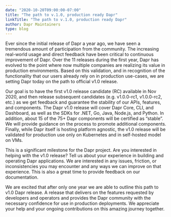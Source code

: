 ```yaml
---
date: "2020-10-20T09:00:00-07:00"
title: "The path to v.1.0, production ready Dapr"
linkTitle: "The path to v.1.0, production ready Dapr"
author: Dapr Maintainers
type: blog
---
```


Ever since the initial release of Dapr a year ago, we have seen a tremendous amount of participation from the community. The increasing real-world usage and direct feedback have been critical to continuous improvement of Dapr. Over the 11 releases during the first year, Dapr has evolved to the point where now multiple companies are realizing its value in production environments. Based on this validation, and in recognition of the functionality that our users already rely on in production use-cases, we are setting Dapr today on the path to official v1.0 release.

Our goal is to have the first v1.0 release candidate (RC) available in Nov 2020, and then release subsequent candidates (e.g. v1.0.0-rc1, v1.0.0-rc2, etc.) as we get feedback and guarantee the stability of our APIs, features, and components. The Dapr v1.0 release will cover Dapr Core, CLI, and Dashboard, as well as the SDKs for .NET, Go, Java, Node.js, and Python. In addition, about 15 of the 75+ Dapr components will be certified as “stable”. We will provide guidance on the process to promote additional components. Finally, while Dapr itself is hosting platform agnostic, the v1.0 release will be validated for production use only on Kubernetes and in self-hosted model on VMs.

This is a significant milestone for the Dapr project. Are you interested in helping with the v1.0 release? Tell us about your experience in building and operating Dapr applications. We are interested in any issues, friction, or inconsistencies you may encounter and any ways we can improve on that experience. This is also a great time to provide feedback on our documentation.

We are excited that after only one year we are able to outline this path to v1.0 Dapr release. A release that delivers on the features requested by developers and operators and provides the Dapr community with the necessary confidence for use in production deployments. We appreciate your help and your ongoing contributions on this amazing journey together.
